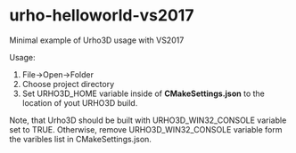 # urho-helloworld-vs2017
Minimal example of Urho3D usage with VS2017

Usage: 

1. File->Open->Folder
2. Choose project directory
3. Set URHO3D_HOME variable inside of <b>CMakeSettings.json</b> to the location of yout URHO3D build.

Note, that Urho3D should be built with URHO3D_WIN32_CONSOLE variable set to TRUE. Otherwise, remove URHO3D_WIN32_CONSOLE
variable form the varibles list in CMakeSettings.json.
